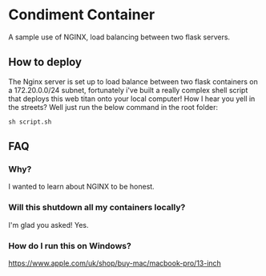 # Condiment Container
A sample use of NGINX, load balancing between two flask servers.

## How to deploy
The Nginx server is set up to load balance between two flask containers on a 172.20.0.0/24 subnet, fortunately i've built a really complex shell script that deploys this web titan onto your local computer! How I hear you yell in the streets? Well just run the below command in the root folder:

```
sh script.sh
```

## FAQ
### Why?
I wanted to learn about NGINX to be honest.

### Will this shutdown all my containers locally?
I'm glad you asked! Yes.

### How do I run this on Windows?
https://www.apple.com/uk/shop/buy-mac/macbook-pro/13-inch
